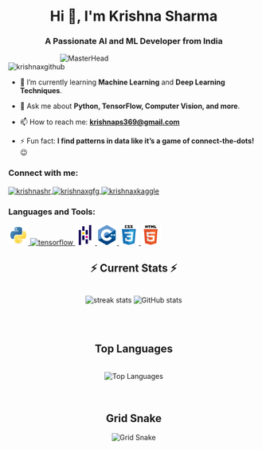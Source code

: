 <h1 align="center">Hi 👋, I'm Krishna Sharma</h1>
<h3 align="center">A Passionate AI and ML Developer from India</h3>

<img align="right" alt="MasterHead" width="400" src="https://i.giphy.com/AtemeKRsPRVESJ8zRq.gif" />

<p align="left"> <img src="https://komarev.com/ghpvc/?username=krishnaxgithub&label=Profile%20views&color=0e75b6&style=flat" alt="krishnaxgithub" /> </p>

- 🌱 I’m currently learning **Machine Learning** and **Deep Learning Techniques**.

- 💬 Ask me about **Python, TensorFlow, Computer Vision, and more**.

- 📫 How to reach me: **krishnaps369@gmail.com**

- ⚡ Fun fact: **I find patterns in data like it’s a game of connect-the-dots!** 😉

<h3 align="left">Connect with me:</h3>
<p align="left">
  <a href="https://linkedin.com/in/krishnashr" target="blank">
    <img align="center" src="https://raw.githubusercontent.com/rahuldkjain/github-profile-readme-generator/master/src/images/icons/Social/linked-in-alt.svg" alt="krishnashr" height="30" width="40" />
  </a>
  <a href="https://auth.geeksforgeeks.org/user/krishnaxgfg" target="blank">
    <img align="center" src="https://raw.githubusercontent.com/rahuldkjain/github-profile-readme-generator/master/src/images/icons/Social/geeks-for-geeks.svg" alt="krishnaxgfg" height="30" width="40" />
  </a>
  <a href="https://kaggle.com/krishnaxkaggle" target="blank">
    <img align="center" src="https://raw.githubusercontent.com/rahuldkjain/github-profile-readme-generator/master/src/images/icons/Social/kaggle.svg" alt="krishnaxkaggle" height="30" width="40" />
  </a>
</p>

<h3 align="left">Languages and Tools:</h3>
<p align="left">
  <a href="https://www.python.org" target="_blank" rel="noreferrer">
    <img src="https://raw.githubusercontent.com/devicons/devicon/master/icons/python/python-original.svg" alt="python" width="40" height="40"/>
  </a>
  <a href="https://www.tensorflow.org" target="_blank" rel="noreferrer">
    <img src="https://www.vectorlogo.zone/logos/tensorflow/tensorflow-icon.svg" alt="tensorflow" width="40" height="40"/>
  </a>
  <a href="https://pandas.pydata.org/" target="_blank" rel="noreferrer">
    <img src="https://raw.githubusercontent.com/devicons/devicon/2ae2a900d2f041da66e950e4d48052658d850630/icons/pandas/pandas-original.svg" alt="pandas" width="40" height="40"/>
  </a>
  <a href="https://www.w3schools.com/cpp/" target="_blank" rel="noreferrer">
    <img src="https://raw.githubusercontent.com/devicons/devicon/master/icons/cplusplus/cplusplus-original.svg" alt="cplusplus" width="40" height="40"/>
  </a>
  <a href="https://www.w3schools.com/css/" target="_blank" rel="noreferrer">
    <img src="https://raw.githubusercontent.com/devicons/devicon/master/icons/css3/css3-original-wordmark.svg" alt="css3" width="40" height="40"/>
  </a>
  <a href="https://www.w3.org/html/" target="_blank" rel="noreferrer">
    <img src="https://raw.githubusercontent.com/devicons/devicon/master/icons/html5/html5-original-wordmark.svg" alt="html5" width="40" height="40"/>
  </a>
</p>

<h2 align="center">⚡ Current Stats ⚡</h2>
<br>
<div align="center">
  <img width="48%" src="https://streak-stats.demolab.com/?user=krishnaxgithub&count_private=true&theme=react&border_radius=10" alt="streak stats" />
  <img width="48%" src="https://github-readme-stats.vercel.app/api?username=krishnaxgithub&show_icons=true&theme=react&rank_icon=github&border_radius=10" alt="GitHub stats" />
</div>

<br/><br/>

<h2 align="center">Top Languages</h2>
<br>
<div align="center">
  <img width=325 src="https://github-readme-stats.vercel.app/api/top-langs?username=krishnaxgithub&show_icons=true&locale=en&layout=compact&theme=react&border_radius=10" alt="Top Languages" />
</div>
<br/><br/>

<h2 align="center">Grid Snake</h2>
<p align="center">
  <img src="[https://raw.githubusercontent.com/Krishnaxgithub/my-svg-images/main/grid_snake.svg](https://raw.githubusercontent.com/Krishnaxgithub/grid_snake/refs/heads/main/grid_snake.svg)" alt="Grid Snake" width="200" />
</p>
